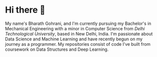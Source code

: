 # Hi there 👋

My name's Bharath Gohrani, and I'm currently pursuing my Bachelor's in Mechanical Engineering with a minor in Computer Science from _Delhi Technological University_, based in New Delhi, India. I'm passionate about Data Science and Machine Learning and have recently begun on my journey as a programmer. My repositories consist of code I've built from coursework on Data Structures and Deep Learning. 
